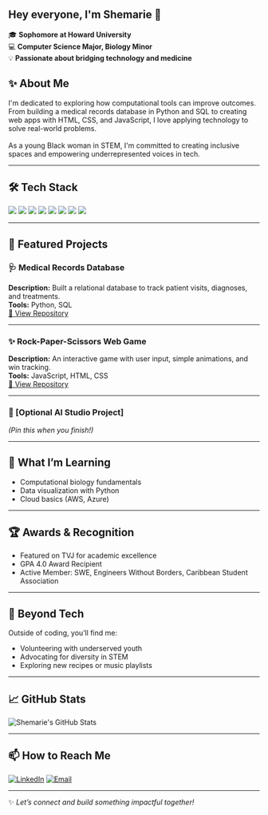 ## Hey everyone, I'm Shemarie 👋

<!--
**shemarieirons/shemarieirons** is a ✨ _special_ ✨ repository because its `README.md` (this file) appears on your GitHub profile.

Here are some ideas to get you started:

- 🔭 I’m currently working on ...
- 🌱 I’m currently learning ...
- 👯 I’m looking to collaborate on ...
- 🤔 I’m looking for help with ...
- 💬 Ask me about ...
- 📫 How to reach me: ...
- 😄 Pronouns: ...
- ⚡ Fun fact: ...
-->

🎓 **Sophomore at Howard University**  
💻 **Computer Science Major, Biology Minor**  
💡 **Passionate about bridging technology and medicine**

## ✨ About Me
I'm dedicated to exploring how computational tools can improve outcomes. From building a medical records database in Python and SQL to creating web apps with HTML, CSS, and JavaScript, I love applying technology to solve real-world problems.  
<br>
As a young Black woman in STEM, I'm committed to creating inclusive spaces and empowering underrepresented voices in tech.

---

## 🛠 Tech Stack
<p>
  <img src="https://img.shields.io/badge/Python-3776AB?style=for-the-badge&logo=python&logoColor=white"/>
  <img src="https://img.shields.io/badge/C++-00599C?style=for-the-badge&logo=cplusplus&logoColor=white"/>
  <img src="https://img.shields.io/badge/SQL-4479A1?style=for-the-badge&logo=postgresql&logoColor=white"/>
  <img src="https://img.shields.io/badge/JavaScript-F7DF1E?style=for-the-badge&logo=javascript&logoColor=black"/>
  <img src="https://img.shields.io/badge/HTML-E34F26?style=for-the-badge&logo=html5&logoColor=white"/>
  <img src="https://img.shields.io/badge/CSS-1572B6?style=for-the-badge&logo=css3&logoColor=white"/>
  <img src="https://img.shields.io/badge/Machine%20Learning-Important-yellow?style=for-the-badge"/>
  <img src="https://img.shields.io/badge/scikit--learn-F7931E?style=for-the-badge&logo=scikit-learn&logoColor=white"/>
</p>


---

## 🚀 Featured Projects

### 🩺 Medical Records Database
**Description:** Built a relational database to track patient visits, diagnoses, and treatments.  
**Tools:** Python, SQL  
[🔗 View Repository](https://github.com/shemarieirons/MedicalDatabase)

---

### ✨ Rock-Paper-Scissors Web Game
**Description:** An interactive game with user input, simple animations, and win tracking.  
**Tools:** JavaScript, HTML, CSS  
[🔗 View Repository](#)

---

### 🧠 [Optional AI Studio Project]
*(Pin this when you finish!)*

---

## 🌱 What I’m Learning
- Computational biology fundamentals
- Data visualization with Python
- Cloud basics (AWS, Azure)

---

## 🏆 Awards & Recognition
- Featured on TVJ for academic excellence
- GPA 4.0 Award Recipient
- Active Member: SWE, Engineers Without Borders, Caribbean Student Association

---

## 🌈 Beyond Tech
Outside of coding, you’ll find me:
- Volunteering with underserved youth
- Advocating for diversity in STEM
- Exploring new recipes or music playlists

---

## 📈 GitHub Stats
![Shemarie's GitHub Stats](https://github-readme-stats.vercel.app/api?username=your-github-username&show_icons=true&theme=default)

---

## 📫 How to Reach Me
[![LinkedIn](https://img.shields.io/badge/LinkedIn-Connect-blue?logo=linkedin&style=flat)](https://linkedin.com/in/your-link)
[![Email](https://img.shields.io/badge/Email-Contact-red?logo=gmail&style=flat)](mailto:your-email@example.com)

---

✨ *Let’s connect and build something impactful together!*
